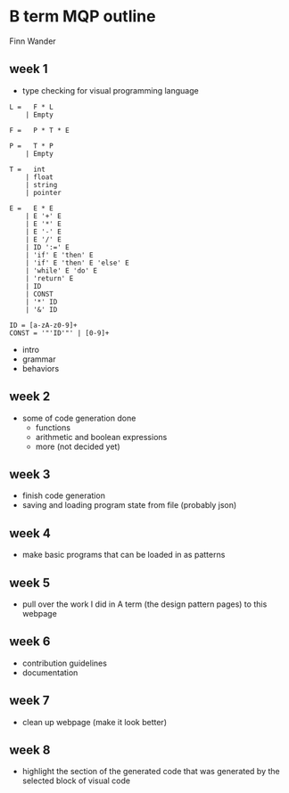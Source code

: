 # B term MQP outline
Finn Wander

## week 1
* type checking for visual programming language


```
L =   F * L 
    | Empty

F =   P * T * E

P =   T * P
    | Empty

T =   int
    | float
    | string
    | pointer

E =   E * E 
    | E '+' E
    | E '*' E
    | E '-' E
    | E '/' E
    | ID ':=' E
    | 'if' E 'then' E
    | 'if' E 'then' E 'else' E
    | 'while' E 'do' E
    | 'return' E 
    | ID
    | CONST
    | '*' ID
    | '&' ID

ID = [a-zA-z0-9]+
CONST = '"'ID'"' | [0-9]+
```

* intro
* grammar
* behaviors

## week 2
* some of code generation done
  * functions
  * arithmetic and boolean expressions
  * more (not decided yet)

## week 3
* finish code generation
* saving and loading program state from file (probably json)

## week 4
* make basic programs that can be loaded in as patterns

## week 5
* pull over the work I did in A term (the design pattern pages) to this webpage

## week 6
* contribution guidelines
* documentation

## week 7
* clean up webpage (make it look better)

## week 8
* highlight the section of the generated code that was generated by the selected block of visual code